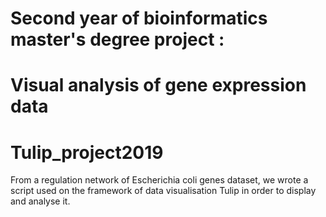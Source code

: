 # Second year of bioinformatics master's degree project :

# Visual analysis of gene expression data

# Tulip_project2019
From a regulation network of Escherichia coli genes dataset, we wrote a script used on the framework of data visualisation Tulip in order to display and analyse it.
